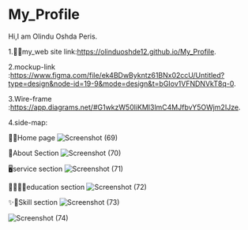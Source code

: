 # My_Profile
Hi,I am Olindu Oshda Peris.

1.🧑‍🦱my_web site link:https://olinduoshde12.github.io/My_Profile.

2.mockup-link :https://www.figma.com/file/ek4BDwBykntz61BNx02ccU/Untitled?type=design&node-id=19-9&mode=design&t=bGIov1VFNDNVkT8q-0.

3.Wire-frame :https://app.diagrams.net/#G1wkzW50liKMI3lmC4MJfbvY5OWjm2IJze.

4.side-map:



👾🤖Home page
![Screenshot (69)](https://github.com/olinduoshde12/My_Profile/assets/121952996/8e6183d2-4adf-45d9-9ea9-92080e462d95)

🙍About Section
![Screenshot (70)](https://github.com/olinduoshde12/My_Profile/assets/121952996/8efa2bc8-05ab-44e4-936b-cb215fb6b94d)

🖥️service section
![Screenshot (71)](https://github.com/olinduoshde12/My_Profile/assets/121952996/df2cfd4f-3632-4676-893a-be039a591a6e)

👮‍♀️👩‍🏫education section
![Screenshot (72)](https://github.com/olinduoshde12/My_Profile/assets/121952996/166a106a-8154-4640-8e91-3081aed40080)

✨🎉Skill section
![Screenshot (73)](https://github.com/olinduoshde12/My_Profile/assets/121952996/11b525b0-e154-41b2-b466-b8cd18c0879c)


![Screenshot (74)](https://github.com/olinduoshde12/My_Profile/assets/121952996/06780ccb-6aee-4cc4-ae85-2f92055b4e17)
